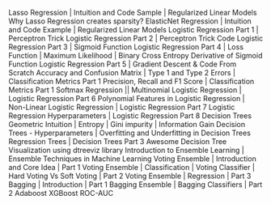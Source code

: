Lasso Regression | Intuition and Code Sample | Regularized Linear Models
Why Lasso Regression creates sparsity?
ElasticNet Regression | Intuition and Code Example | Regularized Linear Models
Logistic Regression Part 1 | Perceptron Trick
Logistic Regression Part 2 | Perceptron Trick Code
Logistic Regression Part 3 | Sigmoid Function 
Logistic Regression Part 4 | Loss Function | Maximum Likelihood | Binary Cross Entropy
Derivative of Sigmoid Function
Logistic Regression Part 5 | Gradient Descent & Code From Scratch
Accuracy and Confusion Matrix | Type 1 and Type 2 Errors | Classification Metrics Part 1
Precision, Recall and F1 Score | Classification Metrics Part 1
Softmax Regression || Multinomial Logistic Regression | Logistic Regression Part 6
Polynomial Features in Logistic Regression | Non-Linear Logistic Regression | Logistic Regression Part 7
Logistic Regression Hyperparameters | Logistic Regression Part 8
Decision Trees Geometric Intuition | Entropy | Gini impurity | Information Gain
Decision Trees - Hyperparameters | Overfitting and Underfitting in Decision Trees
Regression Trees | Decision Trees Part 3
Awesome Decision Tree Visualization using dtreeviz library
Introduction to Ensemble Learning | Ensemble Techniques in Machine Learning
Voting Ensemble | Introduction and Core Idea | Part 1
Voting Ensemble | Classification | Voting Classifier | Hard Voting Vs Soft Voting | Part 2
Voting Ensemble | Regression | Part 3
Bagging | Introduction | Part 1
Bagging Ensemble | Bagging Classifiers | Part 2
Adaboost
XGBoost
ROC-AUC
